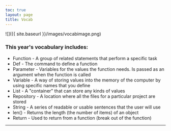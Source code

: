 ```yaml
---
toc: true
layout: page
title: Vocab
---
```

![]({{ site.baseurl }}/images/vocabimage.png)
### This year's vocabulary includes:
- Function - A group of related statements that perform a specific task
- Def - The command to define a function
- Parameter - Variables for the values the function needs. Is passed as an argument when the function is called
- Variable - A way of storing values into the memory of the computer by using specific names that you define
- List - A "container" that can store any kinds of values
- Repository - A location where all the files for a particular project are stored
- String - A series of readable or usable sentences that the user will use
- len() - Returns the length (the number of items) of an object
- Return - Used to return from a function (break out of the function)

---
